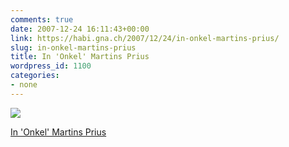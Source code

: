 ```yaml
---
comments: true
date: 2007-12-24 16:11:43+00:00
link: https://habi.gna.ch/2007/12/24/in-onkel-martins-prius/
slug: in-onkel-martins-prius
title: In 'Onkel' Martins Prius
wordpress_id: 1100
categories:
- none
---
```



 [![](https://static.flickr.com/2137/2132884083_4a1fb995c6_m.jpg)](https://www.flickr.com/photos/habi/2132884083/)
   

 
  [In 'Onkel' Martins Prius](https://www.flickr.com/photos/habi/2132884083/)
    

 




  

